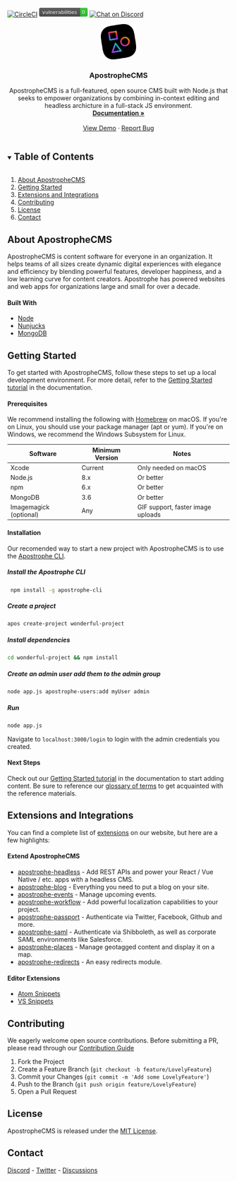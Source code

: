 
[![CircleCI](https://circleci.com/gh/apostrophecms/apostrophe/tree/master.svg?style=svg)](https://circleci.com/gh/apostrophecms/apostrophe/tree/master)
[<img src="./badges/npm-audit-badge.png" title="npm audit" />](https://docs.npmjs.com/cli/audit)
[![Chat on Discord](https://img.shields.io/discord/517772094482677790.svg)](https://chat.apostrophecms.org)

<p align="center">
  <a href="https://github.com/github_username/repo_name">
    <img src="logo.svg" alt="Logo" width="80" height="80">
  </a>

  <h3 align="center">ApostropheCMS</h3>

  <p align="center">
    ApostropheCMS is a full-featured, open source CMS built with Node.js that seeks to empower organizations by combining in-context editing and headless archicture in a full-stack JS environment.
    <br />
    <a href="https://docs.apostrophecms.org/"><strong>Documentation »</strong></a>
    <br />
    <br />
    <a href="http://dashboard.apostrophecmsdemo.org/">View Demo</a>
    ·
    <a href="https://github.com/apostrophecms/apostrophe/issues/new?assignees=&labels=bug&template=bug_report.md&title=">Report Bug</a>
  </p>
</p>



<!-- TABLE OF CONTENTS -->
<details open="open">
  <summary><h2 style="display: inline-block">Table of Contents</h2></summary>
  <ol>
    <li><a href="#about-apostrophecms">About ApostropheCMS</a></li>
    <li><a href="#getting-started">Getting Started</a></li>
    <li><a href="#extensions-and-integrations">Extensions and Integrations</a></li>
    <li><a href="#contributing">Contributing</a></li>
    <li><a href="#license">License</a></li>
    <li><a href="#contact">Contact</a></li>
  </ol>
</details>



## About ApostropheCMS

ApostropheCMS is content software for everyone in an organization. It helps teams of all sizes create dynamic digital experiences with elegance and efficiency by blending powerful features, developer happiness, and a low learning curve for content creators. Apostrophe has powered websites and web apps for organizations large and small for over a decade.

#### Built With

* [Node](https://nodejs.org/en/)
* [Nunjucks](https://mozilla.github.io/nunjucks/)
* [MongoDB](https://www.mongodb.com/)

## Getting Started

To get started with ApostropheCMS, follow these steps to set up a local development environment. For more detail, refer to the [Getting Started tutorial](https://docs.apostrophecms.org/getting-started/creating-your-first-project.html) in the documentation.

#### Prerequisites

We recommend installing the following with [Homebrew](https://brew.sh/) on macOS. If you're on Linux, you should use your package manager (apt or yum). If you're on Windows, we recommend the Windows Subsystem for Linux.

| Software | Minimum Version | Notes
| ------------- | ------------- | -----
| Xcode  | Current | Only needed on macOS
| Node.js | 8.x | Or better
| npm  | 6.x  | Or better
| MongoDB  | 3.6  | Or better
| Imagemagick (optional)  | Any | GIF support, faster image uploads


#### Installation
Our recomended way to start a new project with ApostropheCMS is to use the [Apostrophe CLI](https://github.com/apostrophecms/apostrophe-cli).

##### Install the Apostrophe CLI
 ```sh
  npm install -g apostrophe-cli
 ```
##### Create a project
```sh
apos create-project wonderful-project
```

##### Install dependencies
```sh
cd wonderful-project && npm install
```
##### Create an admin user add them to the admin group
```sh
node app.js apostrophe-users:add myUser admin
```
##### Run
```sh
node app.js
```

Navigate to `localhost:3000/login` to login with the admin credentials you created.
#### Next Steps
Check out our [Getting Started tutorial](https://docs.apostrophecms.org/getting-started/creating-your-first-project.html#working-with-areas) in the documentation to start adding content. Be sure to reference our [glossary of terms](https://docs.apostrophecms.org/reference/glossary.html) to get acquainted with the reference materials.

## Extensions and Integrations

You can find a complete list of [extensions](https://apostrophecms.com/extensions) on our website, but here are a few highlights:

#### Extend ApostropheCMS

- [apostrophe-headless](https://github.com/apostrophecms/apostrophe-headless) - Add REST APIs and power your React / Vue Native / etc. apps with a headless CMS.
- [apostrophe-blog](https://github.com/apostrophecms/apostrophe-blog) - Everything you need to put a blog on your site.
- [apostrophe-events](https://github.com/apostrophecms/apostrophe-events) - Manage upcoming events.
- [apostrophe-workflow](https://github.com/apostrophecms/apostrophe-workflow) - Add powerful localization capabilities to your project.
- [apostrophe-passport](https://github.com/apostrophecms/apostrophe-passport) - Authenticate via Twitter, Facebook, Github and more.
- [apostrophe-saml](https://github.com/apostrophecms/apostrophe-saml) - Authenticate via Shibboleth, as well as corporate SAML environments like Salesforce.
- [apostrophe-places](https://github.com/apostrophecms/apostrophe-places) - Manage geotagged content and display it on a map.
- [apostrophe-redirects](https://github.com/apostrophecms/apostrophe-redirects) - An easy redirects module.

#### Editor Extensions
- [Atom Snippets](https://github.com/apostrophecms/apostrophe-atom)
- [VS Snippets](https://marketplace.visualstudio.com/items?itemName=punkave.apostrophecms-vs-snippets)

## Contributing

We eagerly welcome open source contributions. Before submitting a PR, please read through our [Contribution Guide](https://github.com/apostrophecms/apostrophe/blob/main/CODE_OF_CONDUCT.md)

1. Fork the Project
2. Create a Feature Branch (`git checkout -b feature/LovelyFeature`)
3. Commit your Changes (`git commit -m 'Add some LovelyFeature'`)
4. Push to the Branch (`git push origin feature/LovelyFeature`)
5. Open a Pull Request



## License

ApostropheCMS is released under the [ MIT License](https://github.com/apostrophecms/apostrophe/blob/main/LICENSE.md).



## Contact

[Discord](https://discord.com/invite/XkbRNq7) - [Twitter](https://twitter.com/apostrophecms) - [Discussions](https://github.com/apostrophecms/apostrophe/discussions)
